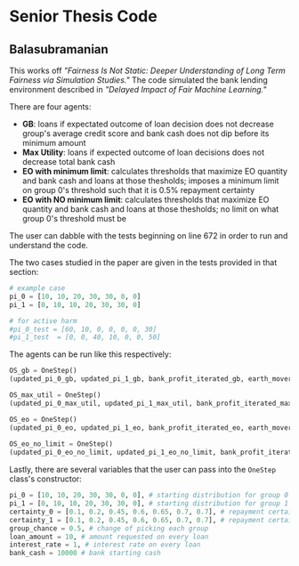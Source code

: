 # Senior Thesis Code
## Balasubramanian

This works off *"Fairness Is Not Static: Deeper Understanding of Long Term Fairness via Simulation Studies."* The code simulated the bank lending environment described in *"Delayed Impact of Fair Machine Learning."*

There are four agents:
- **GB**: loans if expectated outcome of loan decision does not decrease group's average credit score and bank cash does not dip before its minimum amount
-  **Max Utility**: loans if expected outcome of loan decisions does not decrease total bank cash
-  **EO with minimum limit**: calculates thresholds that maximize EO quantity and bank cash and loans at those thesholds; imposes a minimum limit on group 0's threshold such that it is 0.5% repayment certainty
 - **EO with NO minimum limit**: calculates thresholds that maximize EO quantity and bank cash and loans at those thesholds; no limit on what group 0's threshold must be

The user can dabble with the tests beginning on line 672 in order to run and understand the code.

The two cases studied in the paper are given in the tests provided in that section:
```python
# example case
pi_0 = [10, 10, 20, 30, 30, 0, 0]
pi_1 = [0, 10, 10, 20, 30, 30, 0]

# for active harm
#pi_0_test = [60, 10, 0, 0, 0, 0, 30]
#pi_1_test  = [0, 0, 40, 10, 0, 0, 50]
```

The agents can be run like this respectively:
```python
OS_gb = OneStep()
(updated_pi_0_gb, updated_pi_1_gb, bank_profit_iterated_gb, earth_mover_distance_initial_gb, earth_mover_distance_after_gb, change_average_pi_0_gb, change_average_pi_1_gb, total_loans_0_gb, total_loans_1_gb, successful_loans_0_gb, successful_loans_1_gb, successful_loans_total_0_gb, successful_loans_total_1_gb) = OS_gb.iterate(iterations, OS_gb.gb_one_step, False) # always pass in False

OS_max_util = OneStep()
(updated_pi_0_max_util, updated_pi_1_max_util, bank_profit_iterated_max_util, earth_mover_distance_initial_max_util, earth_mover_distance_after_max_util, change_average_pi_0_max_util, change_average_pi_1_max_util, total_loans_0_max_util, total_loans_1_max_util, successful_loans_0_max_util, successful_loans_1_max_util, successful_loans_total_0_max_util, successful_loans_total_1_max_util) = OS_max_util.iterate(iterations, OS_max_util.max_one_step, False) # always pass in False

OS_eo = OneStep()
(updated_pi_0_eo, updated_pi_1_eo, bank_profit_iterated_eo, earth_mover_distance_initial_eo, earth_mover_distance_after_eo, change_average_pi_0_eo, change_average_pi_1_eo, total_loans_0_eo, total_loans_1_eo, successful_loans_0_eo, successful_loans_1_eo, successful_loans_total_0_eo, successful_loans_total_1_eo) = OS_eo.iterate(iterations, OS_eo.eo_one_step, False) # always pass in False to run EO with limit
    
OS_eo_no_limit = OneStep()
(updated_pi_0_eo_no_limit, updated_pi_1_eo_no_limit, bank_profit_iterated_eo_no_limit, earth_mover_distance_initial_eo_no_limit, earth_mover_distance_after_eo_no_limit, change_average_pi_0_eo_no_limit, change_average_pi_1_eo_no_limit, total_loans_0_eo_no_limit, total_loans_1_eo_no_limit, successful_loans_0_eo_no_limit, successful_loans_1_eo_no_limit, successful_loans_total_0_eo_no_limit, successful_loans_total_1_eo_no_limit) = OS_eo_no_limit.iterate(iterations, OS_eo_no_limit.eo_one_step, True) # always pass in True to run EO with NO limit
```

Lastly, there are several variables that the user can pass into the ```OneStep``` class's constructor:
```python
pi_0 = [10, 10, 20, 30, 30, 0, 0], # starting distribution for group 0 (disadvantaged group)
pi_1 = [0, 10, 10, 20, 30, 30, 0], # starting distribution for group 1 (advantaged group)
certainty_0 = [0.1, 0.2, 0.45, 0.6, 0.65, 0.7, 0.7], # repayment certainty for group 0 (disadvantaged group),
certainty_1 = [0.1, 0.2, 0.45, 0.6, 0.65, 0.7, 0.7], # repayment certainty for group 1 (advantaged group), same for both groups in the model
group_chance = 0.5, # change of picking each group
loan_amount = 10, # amount requested on every loan
interest_rate = 1, # interest rate on every loan
bank_cash = 10000 # bank starting cash
```
